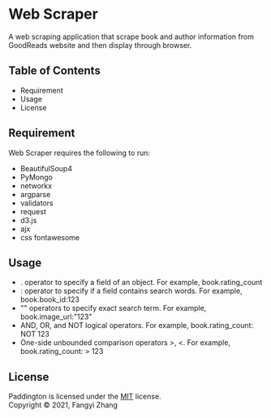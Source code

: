 # Web Scraper
A web scraping application that scrape book and author information from
GoodReads website and then display through browser.

## Table of Contents
* Requirement
* Usage
* License

## Requirement
Web Scraper requires the following to run:
* BeautifulSoup4
* PyMongo
* networkx
* argparse
* validators
* request
* d3.js
* ajx
* css fontawesome


## Usage
* . operator to specify a field of an object. For example, book.rating_count
* : operator to specify if a field contains search words. For example,
book.book_id:123
* "" operators to specify exact search term. For example, book.image_url:"123"
* AND, OR, and NOT logical operators. For example, book.rating_count: NOT 123
* One-side unbounded comparison operators >, <. For example, book.rating_count: > 123



## License
Paddington is licensed under the [MIT](#) license.  
Copyright &copy; 2021, Fangyi Zhang
